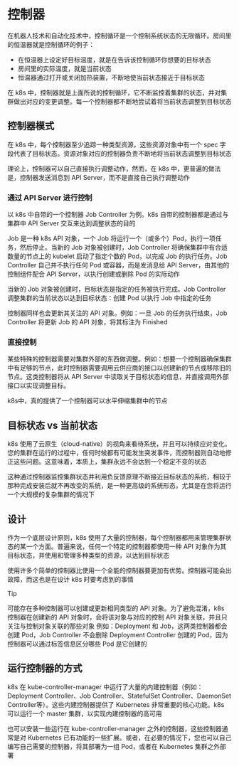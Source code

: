 # 控制器

在机器人技术和自动化技术中，控制循环是一个控制系统状态的无限循环。房间里的恒温器就是控制循环的例子：
- 在恒温器上设定好目标温度，就是在告诉该控制循环你想要的目标状态
- 房间里的实际温度，就是当前状态
- 恒温器通过打开或关闭加热装置，不断地使当前状态接近于目标状态

在 k8s 中，控制器就是上面所说的控制循环，它不断监控着集群的状态，并对集群做出对应的变更调整。每一个控制器都不断地尝试着将当前状态调整到目标状态

## 控制器模式

在 k8s 中，每个控制器至少追踪一种类型资源，这些资源对象中有一个 spec 字段代表了目标状态。资源对象对应的控制器负责不断地将当前状态调整到目标状态

理论上，控制器可以自己直接执行调整动作，然而，在 k8s 中，更普遍的做法是，控制器发送消息到 API Server，而不是直接自己执行调整动作

### 通过 API Server 进行控制

以 k8s 中自带的一个控制器 Job Controller 为例。k8s 自带的控制器都是通过与集群中 API Server 交互来达到调整状态的目的

Job 是一种 k8s API 对象，一个 Job 将运行一个（或多个）Pod，执行一项任务，然后停止。当新的 Job 对象被创建时，Job Controller 将确保集群中有合适数量的节点上的 kubelet 启动了指定个数的 Pod，以完成 Job 的执行任务。Job Controller 自己并不执行任何 Pod 或容器，而是发消息给 API Server，由其他的控制组件配合 API Server，以执行创建或删除 Pod 的实际动作

当新的 Job 对象被创建时，目标状态是指定的任务被执行完成。Job Controller 调整集群的当前状态以达到目标状态：创建 Pod 以执行 Job 中指定的任务

控制器同样也会更新其关注的 API 对象。例如：一旦 Job 的任务执行结束，Job Controller 将更新 Job 的 API 对象，将其标注为 Finished

### 直接控制

某些特殊的控制器需要对集群外部的东西做调整。例如：想要一个控制器确保集群中有足够的节点，此时控制器需要调用云供应商的接口以创建新的节点或移除旧的节点。这类控制器将从 API Server 中读取关于目标状态的信息，并直接调用外部接口以实现调整目标。

k8s中，真的提供了一个控制器可以水平伸缩集群中的节点

## 目标状态 vs 当前状态

k8s 使用了云原生（cloud-native）的视角来看待系统，并且可以持续应对变化。您的集群在运行的过程中，任何时候都有可能发生突发事件，而控制器则自动地修正这些问题。这意味着，本质上，集群永远不会达到一个稳定不变的状态

这种通过控制器监控集群状态并利用负反馈原理不断接近目标状态的系统，相较于那种完成安装后就不再改变的系统，是一种更高级的系统形态，尤其是在您将运行一个大规模的复杂集群的情况下

## 设计

作为一个底层设计原则，k8s 使用了大量的控制器，每个控制器都用来管理集群状态的某一个方面。普遍来说，任何一个特定的控制器都使用一种 API 对象作为其目标状态，并使用和管理多种类型的资源，以达到目标状态

使用许多个简单的控制器比使用一个全能的控制器要更加有优势。控制器可能会出故障，而这也是在设计 k8s 时要考虑到的事情

> [!TIP]
> 可能存在多种控制器可以创建或更新相同类型的 API 对象。为了避免混淆，k8s 控制器在创建新的 API 对象时，会将该对象与对应的控制 API 对象关联，并且只关注与控制对象关联的那些对象
> 例如：Deployment 和 Job，这两类控制器都会创建 Pod，Job Controller 不会删除 Deployment Controller 创建的 Pod，因为控制器可以通过标签信息区分哪些 Pod 是它创建的

## 运行控制器的方式

k8s 在 kube-controller-manager 中运行了大量的内建控制器（例如：Deployment Controller、Job Controller、StatefulSet Controller、DaemonSet Controller等）。这些内建控制器提供了 Kubernetes 非常重要的核心功能。k8s 可以运行一个 master 集群，以实现内建控制器的高可用

也可以安装一些运行在 kube-controller-manager 之外的控制器，这些控制器通常是对 Kubernetes 已有功能的一些扩展。或者，在必要的情况下，您也可以自己编写自己需要的控制器，将其部署为一组 Pod，或者在 Kubernetes 集群之外部署
